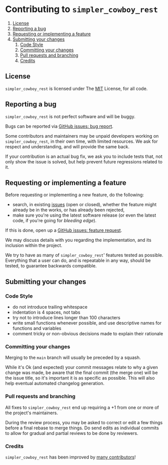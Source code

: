 # Contributing to `simpler_cowboy_rest`

1. [License](#license)
1. [Reporting a bug](#reporting-a-bug)
1. [Requesting or implementing a feature](#requesting-or-implementing-a-feature)
1. [Submitting your changes](#submitting-your-changes)
   1. [Code Style](#code-style)
   1. [Committing your changes](#committing-your-changes)
   1. [Pull requests and branching](#pull-requests-and-branching)
   1. [Credits](#credits)

## License

`simpler_cowboy_rest` is licensed under The [MIT](LICENSE.md) License, for all code.

## Reporting a bug

`simpler_cowboy_rest` is not perfect software and will be buggy.

Bugs can be reported via
[GitHub issues: bug report](https://github.com/paulo-ferraz-oliveira/simpler_cowboy_rest/issues/new?template=bug_report.md).

Some contributors and maintainers may be unpaid developers working on `simpler_cowboy_rest`, in
their own time, with limited resources. We ask for respect and understanding, and will provide the
same back.

If your contribution is an actual bug fix, we ask you to include tests that, not only show the issue
is solved, but help prevent future regressions related to it.

## Requesting or implementing a feature

Before requesting or implementing a new feature, do the following:

- search, in existing [issues](https://github.com/paulo-ferraz-oliveira/simpler_cowboy_rest/issues)
(open or closed), whether
the feature might already be in the works, or has already been rejected,
- make sure you're using the latest software release (or even the latest code, if you're going for
_bleeding edge_).

If this is done, open up a
[GitHub issues: feature request](https://github.com/paulo-ferraz-oliveira/simpler_cowboy_rest/issues/new?template=feature_request.md).

We may discuss details with you regarding the implementation, and its inclusion within the project.

We try to have as many of `simpler_cowboy_rest`' features tested as possible. Everything that a
user can do,
and is repeatable in any way, should be tested, to guarantee backwards compatible.

## Submitting your changes

### Code Style

- do not introduce trailing whitespace
- indentation is 4 spaces, not tabs
- try not to introduce lines longer than 100 characters
- write small functions whenever possible, and use descriptive names for functions and variables
- comment tricky or non-obvious decisions made to explain their rationale

### Committing your changes

Merging to the `main` branch will usually be preceded by a squash.

While it's Ok (and expected) your commit messages relate to why a given change was made, be aware
that the final commit (the merge one) will be the issue title, so it's important it is as specific
as possible. This will also help eventual automated changelog generation.

### Pull requests and branching

All fixes to `simpler_cowboy_rest` end up requiring a +1 from one or more of the project's maintainers.

During the review process, you may be asked to correct or edit a few things before a final rebase
to merge things. Do send edits as individual commits to allow for gradual and partial reviews to be
done by reviewers.

### Credits

`simpler_cowboy_rest` has been improved by
[many contributors](https://github.com/paulo-ferraz-oliveira/simpler_cowboy_rest/graphs/contributors)!
